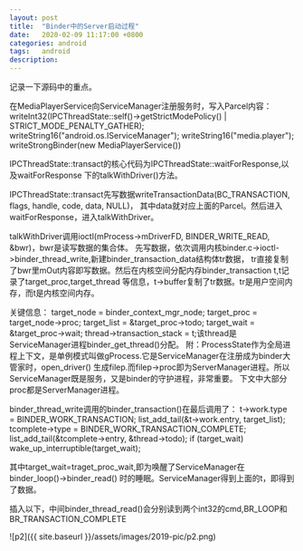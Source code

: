 ```yaml
---
layout: post
title:  "Binder中的Server启动过程"
date:   2020-02-09 11:17:00 +0800
categories: android
tags:   android
description:
---
```


记录一下源码中的重点。

在MediaPlayerService向ServiceManager注册服务时，写入Parcel内容：
writeInt32(IPCThreadState::self()->getStrictModePolicy() | STRICT_MODE_PENALTY_GATHER);
writeString16("android.os.IServiceManager");
writeString16("media.player");
writeStrongBinder(new MediaPlayerService())

IPCThreadState::transact的核心代码为IPCThreadState::waitForResponse,以及waitForResponse
下的talkWithDriver()方法。

IPCThreadState::transact先写数据writeTransactionData(BC_TRANSACTION, flags, handle, code, data, NULL)，
其中data就对应上面的Parcel。然后进入waitForResponse，进入talkWithDriver。

talkWithDriver调用ioctl(mProcess->mDriverFD, BINDER_WRITE_READ, &bwr)，bwr是读写数据的集合体。
先写数据，依次调用内核binder.c->ioctl->binder_thread_write,新建binder_transaction_data结构体tr数据，
tr直接复制了bwr里mOut内容即写数据。然后在内核空间分配内存binder_transaction t,t记录了target_proc,target_thread
等信息，t->buffer复制了tr数据。tr是用户空间内存，而t是内核空间内存。

关键信息：
target_node = binder_context_mgr_node;
target_proc = target_node->proc;
target_list = &target_proc->todo;
target_wait = &target_proc->wait;
thread->transaction_stack = t;该thread是ServiceManager进程binder_get_thread()分配。
附：ProcessState作为全局进程上下文，是单例模式叫做gProcess.它是ServiceManager在注册成为binder大管家时，open_driver()
生成filep.而filep->proc即为ServerManager进程。所以ServiceManager既是服务，又是binder的守护进程，非常重要。
下文中大部分proc都是ServerManager进程。

binder_thread_write调用的binder_transaction()在最后调用了：
  t->work.type = BINDER_WORK_TRANSACTION;
  list_add_tail(&t->work.entry, target_list);
  tcomplete->type = BINDER_WORK_TRANSACTION_COMPLETE;
	list_add_tail(&tcomplete->entry, &thread->todo);
	if (target_wait)
		wake_up_interruptible(target_wait);

其中target_wait=traget_proc_wait,即为唤醒了ServiceManager在binder_loop()->binder_read()
时的睡眠。ServiceManager得到上面的t，即得到了数据。

插入以下，中间binder_thread_read()会分别读到两个int32的cmd,BR_LOOP和BR_TRANSACTION_COMPLETE

![p2]({{ site.baseurl }}/assets/images/2019-pic/p2.png)
